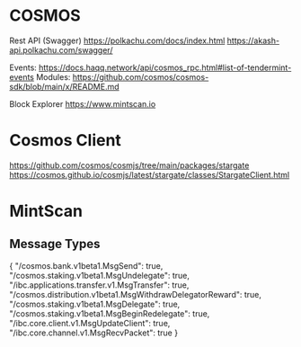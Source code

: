 # COSMOS

Rest API (Swagger)
https://polkachu.com/docs/index.html
https://akash-api.polkachu.com/swagger/

Events: https://docs.haqq.network/api/cosmos_rpc.html#list-of-tendermint-events
Modules: https://github.com/cosmos/cosmos-sdk/blob/main/x/README.md

Block Explorer
https://www.mintscan.io

# Cosmos Client

https://github.com/cosmos/cosmjs/tree/main/packages/stargate
https://cosmos.github.io/cosmjs/latest/stargate/classes/StargateClient.html

# MintScan

## Message Types

{
"/cosmos.bank.v1beta1.MsgSend": true,
"/cosmos.staking.v1beta1.MsgUndelegate": true,
"/ibc.applications.transfer.v1.MsgTransfer": true,
"/cosmos.distribution.v1beta1.MsgWithdrawDelegatorReward": true,
"/cosmos.staking.v1beta1.MsgDelegate": true,
"/cosmos.staking.v1beta1.MsgBeginRedelegate": true,
"/ibc.core.client.v1.MsgUpdateClient": true,
"/ibc.core.channel.v1.MsgRecvPacket": true
}
